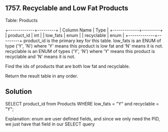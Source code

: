 ## 1757. Recyclable and Low Fat Products
Table: Products

+-------------+---------+
| Column Name | Type    |
+-------------+---------+
| product_id  | int     |
| low_fats    | enum    |
| recyclable  | enum    |
+-------------+---------+
product_id is the primary key for this table.
low_fats is an ENUM of type ('Y', 'N') where 'Y' means this product is low fat and 'N' means it is not.
recyclable is an ENUM of types ('Y', 'N') where 'Y' means this product is recyclable and 'N' means it is not.
 

Find the ids of products that are both low fat and recyclable.

Return the result table in any order.
## Solution
SELECT product_id from Products 
WHERE low_fats = "Y" and recyclable = "Y";

Explanation: enum are user defined fields, and since we only need the PID, we just have that field in our SELECT query
